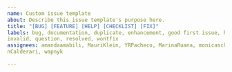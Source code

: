 ```yaml
---
name: Custom issue template
about: Describe this issue template's purpose here.
title: "[BUG] [FEATURE] [HELP] [CHECKLIST] [FIX]"
labels: bug, documentation, duplicate, enhancement, good first issue, help wanted,
invalid, question, resolved, wontfix
assignees: amandaamabili, MauriKlein, YRPacheco, MarinaRuana, monicaschneimercadolivre,
nCalderari, wapnyk

---
```


